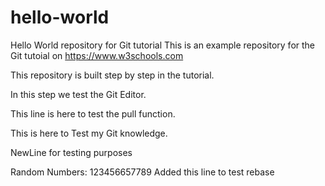 # hello-world
Hello World repository for Git tutorial
This is an example repository for the Git tutoial on https://www.w3schools.com

This repository is built step by step in the tutorial.

In this step we test the Git Editor.

This line is here to test the pull function.

This is here to Test my Git knowledge.


NewLine for testing purposes

Random Numbers: 123456657789
Added this line to test rebase
